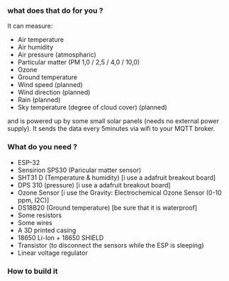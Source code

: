 ### what does that do for you ?

It can measure:
- Air temperature
- Air humidity
- Air pressure (atmospharic)
- Particular matter (PM 1,0 / 2,5 / 4,0 / 10,0)
- Ozone
- Ground temperature
- Wind speed (planned)
- Wind direction (planned)
- Rain (planned)
- Sky temperature (degree of cloud cover) (planned)

and is powered up by some small solar panels  (needs no external power supply).
It sends the data every 5minutes via wifi to your MQTT broker.

### What do you need ?

- ESP-32
- Sensirion SPS30 (Paricular matter sensor)
- SHT31 D (Temperature & humidity) [i use a adafruit breakout board]
- DPS 310 (pressure) [i use a adafruit breakout board]
- Ozone Sensor [i use the Gravity: Electrochemical Ozone Sensor (0-10 ppm, I2C)]
- DS18B20 (Ground temperature) [be sure that it is waterproof]
- Some resistors
- Some wires
- A 3D printed casing
- 18650 Li-Ion  + 18650 SHIELD
- Transistor (to disconnect the sensors while the ESP is sleeping)
- Linear voltage regulator


### How to build it
